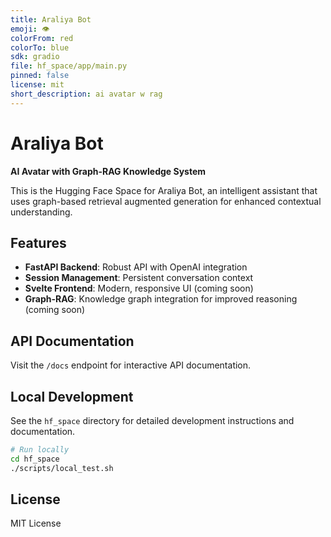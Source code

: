 ```yaml
---
title: Araliya Bot
emoji: 👁
colorFrom: red
colorTo: blue
sdk: gradio
file: hf_space/app/main.py
pinned: false
license: mit
short_description: ai avatar w rag
---
```


# Araliya Bot

**AI Avatar with Graph-RAG Knowledge System**

This is the Hugging Face Space for Araliya Bot, an intelligent assistant that uses graph-based retrieval augmented generation for enhanced contextual understanding.

## Features

- **FastAPI Backend**: Robust API with OpenAI integration
- **Session Management**: Persistent conversation context
- **Svelte Frontend**: Modern, responsive UI (coming soon)
- **Graph-RAG**: Knowledge graph integration for improved reasoning (coming soon)

## API Documentation

Visit the `/docs` endpoint for interactive API documentation.

## Local Development

See the `hf_space` directory for detailed development instructions and documentation.

```bash
# Run locally
cd hf_space
./scripts/local_test.sh
```

## License

MIT License
